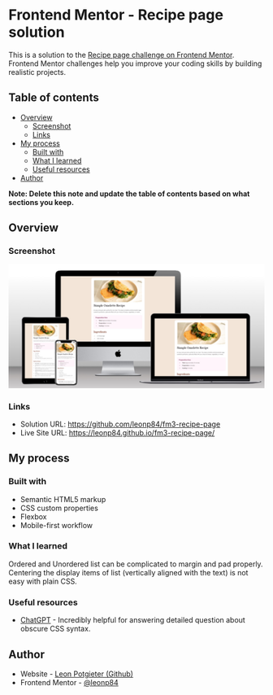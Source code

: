 # Frontend Mentor - Recipe page solution

This is a solution to the [Recipe page challenge on Frontend Mentor](https://www.frontendmentor.io/challenges/recipe-page-KiTsR8QQKm). Frontend Mentor challenges help you improve your coding skills by building realistic projects. 

## Table of contents

- [Overview](#overview)
  - [Screenshot](#screenshot)
  - [Links](#links)
- [My process](#my-process)
  - [Built with](#built-with)
  - [What I learned](#what-i-learned)
  - [Useful resources](#useful-resources)
- [Author](#author)

**Note: Delete this note and update the table of contents based on what sections you keep.**

## Overview

### Screenshot

![](assets/images/screenshot.jpg)

### Links

- Solution URL: https://github.com/leonp84/fm3-recipe-page
- Live Site URL: https://leonp84.github.io/fm3-recipe-page/

## My process

### Built with

- Semantic HTML5 markup
- CSS custom properties
- Flexbox
- Mobile-first workflow

### What I learned

Ordered and Unordered list can be complicated to margin and pad properly. Centering the display items of list (vertically aligned with the text) is not easy with plain CSS.

### Useful resources

- [ChatGPT](https://chat.openai.com/) - Incredibly helpful for answering detailed question about obscure CSS syntax.

## Author

- Website - [Leon Potgieter (Github)](https://github.com/leonp84)
- Frontend Mentor - [@leonp84](https://www.frontendmentor.io/profile/leonp84)